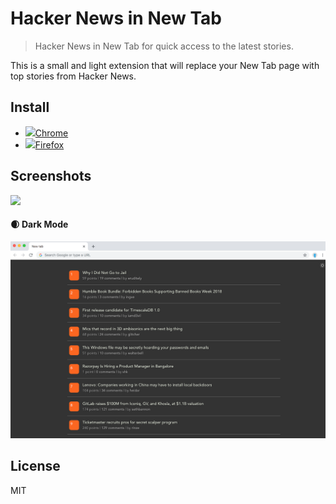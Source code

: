 # Hacker News in New Tab

> Hacker News in New Tab for quick access to the latest stories.

This is a small and light extension that will replace your New Tab page with top stories from Hacker News. 

## Install
- <a href="https://chrome.google.com/webstore/detail/hacker-news-in-new-tab/ecjkcfkjdeacecjplgihpljcjbecfiol"><img src="https://github.com/mateuszjanusz/hacker-news-new-tab-extension/blob/master/repo/chrome.png"/>Chrome</a>
- <a href="https://chrome.google.com/webstore/detail/hacker-news-in-new-tab/ecjkcfkjdeacecjplgihpljcjbecfiol"><img src="https://github.com/mateuszjanusz/hacker-news-new-tab-extension/blob/master/repo/mozilla.png"/>Firefox</a>

## Screenshots
![](https://github.com/mateuszjanusz/hacker-news-new-tab-extension/blob/master/repo/demo.png)
#### :waxing_crescent_moon: Dark Mode
![](https://github.com/mateuszjanusz/hacker-news-chrome-extension/blob/master/repo/demo-dark.png)

## License

MIT
